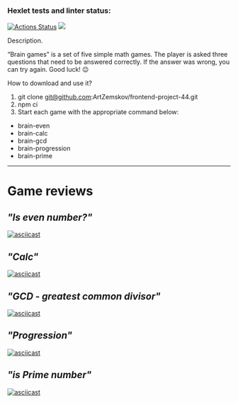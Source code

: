 ### Hexlet tests and linter status:
[![Actions Status](https://github.com/ArtZemskov/frontend-project-44/workflows/hexlet-check/badge.svg)](https://github.com/ArtZemskov/frontend-project-44/actions)
<a href="https://codeclimate.com/github/ArtZemskov/frontend-project-44/maintainability"><img src="https://api.codeclimate.com/v1/badges/4703ab5f2260d76ca6de/maintainability" /></a>

Description.

“Brain games” is a set of five simple math games.
The player is asked three questions that need to be answered correctly.
If the answer was wrong, you can try again.
Good luck! 😉

How to download and use it?

1. git clone git@github.com:ArtZemskov/frontend-project-44.git
2. npm ci
3. Start each game with the appropriate command below:
   
+ brain-even
+ brain-calc
+ brain-gcd
+ brain-progression
+ brain-prime
___

# **Game reviews**

## *"Is even number?"*
   
[![asciicast](https://asciinema.org/a/hFID64IcWkMfQdcWzGUhLGLv0.svg)](https://asciinema.org/a/hFID64IcWkMfQdcWzGUhLGLv0)

## *"Calc"*

[![asciicast](https://asciinema.org/a/xewd77LtPxBRqNpO8QHmLKedR.svg)](https://asciinema.org/a/xewd77LtPxBRqNpO8QHmLKedR)

## *"GCD - greatest common divisor"*

[![asciicast](https://asciinema.org/a/cjkADUPUz2BxSwQc17Ud4Pw8F.svg)](https://asciinema.org/a/cjkADUPUz2BxSwQc17Ud4Pw8F)

## *"Progression"*

[![asciicast](https://asciinema.org/a/KoWJEMeatkuW3lkYoeggXddO6.svg)](https://asciinema.org/a/KoWJEMeatkuW3lkYoeggXddO6)

## *"is Prime number"*

[![asciicast](https://asciinema.org/a/9dSrnFe9ZvzoiNZclZnIHCtYN.svg)](https://asciinema.org/a/9dSrnFe9ZvzoiNZclZnIHCtYN)
